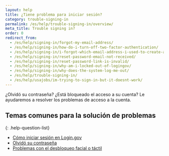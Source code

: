 ```yaml
---
layout: help
title: ¿Tiene problema para iniciar sesión?
category: trouble-signing-in
permalink: /es/help/trouble-signing-in/overview/
meta_title: Trouble signing in?
order: 0
redirect_from:
  - /es/help/signing-in/forgot-my-email-address/
  - /es/help/signing-in/how-do-i-turn-off-two-factor-authentication/
  - /es/help/signing-in/i-forgot-which-email-address-i-used-to-create-an-account/
  - /es/help/signing-in/reset-password-email-not-received/
  - /es/help/signing-in/reset-password-link-is-invalid/
  - /es/help/signing-in/why-am-i-locked-out-of-logingov/
  - /es/help/signing-in/why-does-the-system-log-me-out/
  - /es/help/trouble-signing-in/
  - /es/help/usajobs/im-trying-to-sign-in-but-it-doesnt-work/
---
```


¿Olvidó su contraseña? ¿Está bloqueado el acceso a su cuenta? Le ayudaremos a resolver los problemas de acceso a la cuenta.

## Temas comunes para la solución de problemas

{: .help-question-list}
* [Cómo iniciar sesión en Login.gov](/help/trouble-signing-in/how-to-sign-in/)
* [Olvidó su contraseña](/help/trouble-signing-in/forgot-your-password/)
* [Problemas con el desbloqueo facial o táctil](/help/trouble-signing-in/face-or-touch-unlock/)
